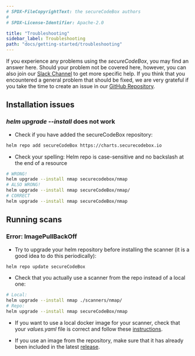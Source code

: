 ```yaml
---
# SPDX-FileCopyrightText: the secureCodeBox authors
#
# SPDX-License-Identifier: Apache-2.0

title: "Troubleshooting"
sidebar_label: Troubleshooting
path: "docs/getting-started/troubleshooting"
---
```


If you experience any problems using the _secureCodeBox_, you may find an answer here.
Should your problem not be covered here, however, you can also join our 
[Slack Channel](https://join.slack.com/t/securecodebox/shared_invite/enQtNDU3MTUyOTM0NTMwLTBjOWRjNjVkNGEyMjQ0ZGMyNDdlYTQxYWQ4MzNiNGY3MDMxNThkZjJmMzY2NDRhMTk3ZWM3OWFkYmY1YzUxNTU%22)
to get more specific help.
If you think that you encountered a general problem that should be fixed, we are very grateful if you take the time
to create an issue in our [GitHub Repository](https://github.com/secureCodeBox/secureCodeBox/issues). 

## Installation issues

### *helm upgrade --install* does not work

* Check if you have added the secureCodeBox repository:
```bash
helm repo add secureCodeBox https://charts.securecodebox.io
```
* Check your spelling: Helm repo is case-sensitive and no backslash at the end of a resource
```bash
# WRONG!
helm upgrade --install nmap securecodebox/nmap
# ALSO WRONG!
helm upgrade --install nmap secureCodeBox/nmap/
# CORRECT
helm upgrade --install nmap secureCodeBox/nmap
```

## Running scans

### Error: ImagePullBackOff

* Try to upgrade your helm repository before installing the scanner (it is a good idea to do this periodically):
```bash
helm repo update secureCodeBox
```

* Check that you actually use a scanner from the repo instead of a local one:
```bash
# Local:
helm upgrade --install nmap ./scanners/nmap/
# Repo:
helm upgrade --install nmap secureCodeBox/nmap
```

* If you want to use a local docker image for your scanner, check that your *values.yaml* file is correct and follow 
these [instructions](https://www.securecodebox.io/docs/contributing/integrating-a-scanner/values.yaml#using-local-images).


* If you use an image from the repository, make sure that it has already been included in the latest 
[release](https://github.com/secureCodeBox/secureCodeBox/releases).
